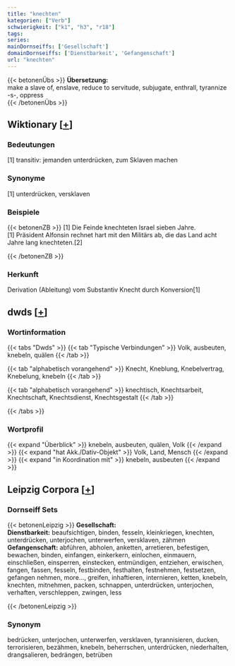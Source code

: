 ```yaml
---
title: "knechten"
kategorien: ["Verb"]
schwierigkeit: ["k1", "h3", "r18"]
tags:
series:
mainDornseiffs: ['Gesellschaft']
domainDornseiffs: ['Dienstbarkeit', 'Gefangenschaft']
url: "knechten"
---
```


{{< betonenÜbs >}}
**Übersetzung:**  
make a slave of, enslave, reduce to servitude, subjugate, enthrall, tyrannize -s-, oppress  
{{< /betonenÜbs >}}

## Wiktionary [[+](https://de.wiktionary.org/wiki/knechten)]

### Bedeutungen
[1] transitiv: jemanden unterdrücken, zum Sklaven machen  

### Synonyme
[1] unterdrücken, versklaven  

### Beispiele
{{< betonenZB >}}
[1] Die Feinde knechteten Israel sieben Jahre.  
[1] Präsident Alfonsin rechnet hart mit den Militärs ab, die das Land acht Jahre lang knechteten.[2]  

{{< /betonenZB >}}
### Herkunft
Derivation (Ableitung) vom Substantiv Knecht durch Konversion[1]  



## dwds [[+](https://www.dwds.de/wb/knechten)]

### Wortinformation
{{< tabs "Dwds" >}}
{{< tab "Typische Verbindungen" >}}
Volk, ausbeuten, knebeln, quälen
{{< /tab >}}

{{< tab "alphabetisch vorangehend" >}}
Knecht, Kneblung, Knebelvertrag, Knebelung, knebeln
{{< /tab >}}

{{< tab "alphabetisch vorangehend" >}}
knechtisch, Knechtsarbeit, Knechtschaft, Knechtsdienst, Knechtsgestalt
{{< /tab >}}

{{< /tabs >}}

### Wortprofil
{{< expand "Überblick" >}} knebeln, ausbeuten, quälen, Volk {{< /expand >}}
{{< expand "hat Akk./Dativ-Objekt" >}} Volk, Land, Mensch {{< /expand >}}
{{< expand "in Koordination mit" >}} knebeln, ausbeuten {{< /expand >}}

## Leipzig Corpora [[+](https://corpora.uni-leipzig.de/en/res?word=knechten&corpusId=deu_newscrawl-public_2018)]

### Dornseiff Sets
{{< betonenLeipzig >}}
**Gesellschaft:**  
**Dienstbarkeit:** beaufsichtigen, binden, fesseln, kleinkriegen, knechten, unterdrücken, unterjochen, unterwerfen, versklaven, zähmen  
**Gefangenschaft:** abführen, abholen, anketten, arretieren, befestigen, bewachen, binden, einfangen, einkerkern, einlochen, einmauern, einschließen, einsperren, einstecken, entmündigen, entziehen, erwischen, fangen, fassen, fesseln, festbinden, festhalten, festnehmen, festsetzen, gefangen nehmen, more..., greifen, inhaftieren, internieren, ketten, knebeln, knechten, mitnehmen, packen, schnappen, unterdrücken, unterjochen, verhaften, verschleppen, zwingen, less  

{{< /betonenLeipzig >}}

### Synonym
bedrücken, unterjochen, unterwerfen, versklaven, tyrannisieren, ducken, terrorisieren, bezähmen, knebeln, beherrschen, unterdrücken, niederhalten, drangsalieren, bedrängen, betrüben

